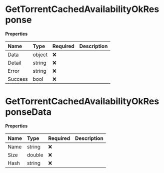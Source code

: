 # GetTorrentCachedAvailabilityOkResponse

**Properties**

| Name    | Type   | Required | Description |
| :------ | :----- | :------- | :---------- |
| Data    | object | ❌       |             |
| Detail  | string | ❌       |             |
| Error   | string | ❌       |             |
| Success | bool   | ❌       |             |

# GetTorrentCachedAvailabilityOkResponseData

**Properties**

| Name | Type   | Required | Description |
| :--- | :----- | :------- | :---------- |
| Name | string | ❌       |             |
| Size | double | ❌       |             |
| Hash | string | ❌       |             |
